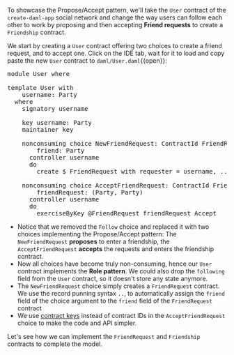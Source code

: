 To showcase the Propose/Accept pattern, we'll take the `User` contract of the `create-daml-app`
social network and change the way users can follow each other to work by proposing and then
accepting **Friend requests** to create a `Friendship` contract.

We start by creating a `User` contract offering two choices to create a friend request, and to
accept one. Click on the IDE tab, wait for it to load and copy paste the new `User` contract to
`daml/User.daml`{{open}}:

<pre class="file" data-filename="daml/User.daml" data-target="append">
module User where

template User with
    username: Party
  where
    signatory username

    key username: Party
    maintainer key

    nonconsuming choice NewFriendRequest: ContractId FriendRequest with
        friend: Party
      controller username
      do
        create $ FriendRequest with requester = username, ..

    nonconsuming choice AcceptFriendRequest: ContractId Friendship with
        friendRequest: (Party, Party)
      controller username
      do
        exerciseByKey @FriendRequest friendRequest Accept
</pre>

- Notice that we removed the `Follow` choice and replaced it with two choices implementing the
  Propose/Accept pattern: The `NewFriendRequest` **proposes** to enter a friendship, the
  `AcceptFriendRequest` **accepts** the requests and enters the friendship contract.
- Now all choices have become truly non-consuming, hence our `User` contract implements the **Role
  pattern**. We could also drop the `following` field from the `User` contract, so it doesn't store
  any state anymore.
- The `NewFriendRequest` choice simply creates a `FriendRequest` contract. We use the record punning
  syntax `..`, to automatically assign the `friend` field of the choice argument to the `friend`
  field of the `FriendRequest` contract
- We use [contract keys](https://daml.com/learn/fundamental-concepts/contract-keys) instead of
  contract IDs in the `AcceptFriendRequest` choice to make the code and API simpler.

Let's see how we can implement the `FriendRequest` and `Friendship` contracts to complete the model.

